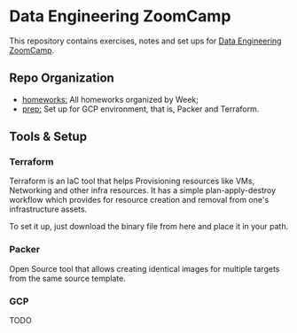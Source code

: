 # Data Engineering ZoomCamp

This repository contains exercises, notes and set ups for 
[Data Engineering ZoomCamp](https://github.com/DataTalksClub/data-engineering-zoomcamp).

## Repo Organization

- [homeworks:](/homeworks) All homeworks organized by Week;
- [prep:](/prep) Set up for GCP environment, that is, Packer and Terraform.

## Tools & Setup

### Terraform

Terraform is an IaC tool that helps Provisioning resources like VMs, Networking and other infra resources. It has a simple plan-apply-destroy workflow which provides for resource creation and removal from one's infrastructure assets.

To set it up, just download the binary file from here and place it in your path.

### Packer

Open Source tool that allows creating identical images for multiple targets from the same source template.

### GCP

TODO